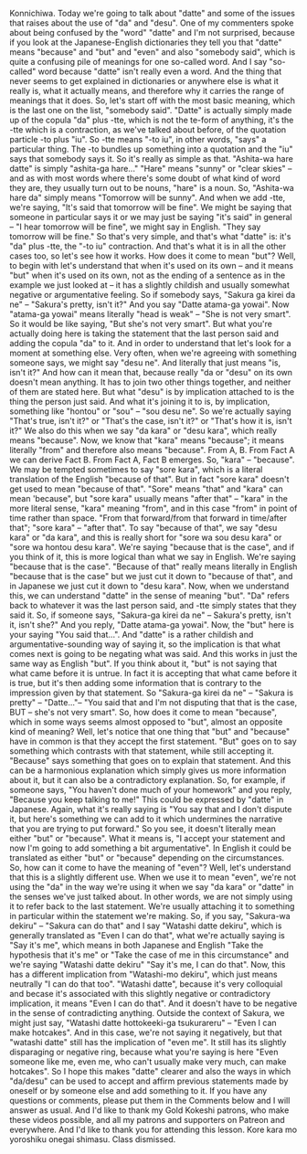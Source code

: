 Konnichiwa.
Today we're going to talk about "datte" and some of the issues that raises about the use of "da" and "desu".
One of my commenters spoke about being confused by the "word" "datte" and I'm not surprised,
because if you look at the Japanese-English dictionaries they tell you that "datte" means
"because" and "but" and "even" and also "somebody said", which is quite a confusing pile of
meanings for one so-called word.
And I say "so-called" word because "datte" isn't really even a word.
And the thing that never seems to get explained in dictionaries or anywhere else is what it
really is, what it actually means, and therefore why it carries the range of meanings that it does.
So, let's start off with the most basic meaning, which is the last one on the list, "somebody said".
"Datte" is actually simply made up of the copula "da" plus -tte, which is not the te-form of anything,
it's the -tte which is a contraction, as we've talked about before, of the quotation particle -to plus "iu".
So -tte means "-to iu", in other words, "says" a particular thing.
The -to bundles up something into a quotation and the "iu" says that somebody says it.
So it's really as simple as that.
"Ashita-wa hare datte" is simply "ashita-ga hare..."
"Hare" means "sunny" or "clear skies" – and as with most words where there's some doubt
of what kind of word they are, they usually turn out to be nouns, "hare" is a noun.
So, "Ashita-wa hare da" simply means "Tomorrow will be sunny".
And when we add -tte, we're saying, "It's said that tomorrow will be fine".
We might be saying that someone in particular says
it or we may just be saying "it's said" in general –
"I hear tomorrow will be fine", we might say in English.
"They say tomorrow will be fine."
So that's very simple, and that's what "datte" is: it's "da" plus -tte, the "-to iu" contraction.
And that's what it is in all the other cases too, so let's see how it works.
How does it come to mean "but"?
Well, to begin with let's understand that when it's used on its own – and it means
"but" when it's used on its own, not as the ending of a sentence as in the example we
just looked at – it has a slightly childish and usually somewhat negative or argumentative feeling.
So if somebody says, "Sakura ga kirei da ne" – "Sakura's pretty, isn't it?"
And you say "Datte atama-ga yowai".
Now "atama-ga yowai" means literally "head is weak" – "She is not very smart".
So it would be like saying, "But she's not very smart".
But what you're actually doing here is taking the statement that the last person said and
adding the copula "da" to it.
And in order to understand that let's look for a moment at something else.
Very often, when we're agreeing with something someone says, we might say "desu ne".
And literally that just means "is, isn't it?"
And how can it mean that, because really "da or "desu" on its own doesn't mean anything.
It has to join two other things together, and neither of them are stated here.
But what "desu" is by implication attached to is the thing the person just said.
And what it's joining it to is, by implication, something like "hontou" or "sou" – "sou desu ne".
So we're actually saying "That's true, isn't it?" or "That's the case, isn't it?" or
"That's how it is, isn't it?"
We also do this when we say "da kara" or "desu kara", which really means "because".
Now, we know that "kara" means "because"; it means
literally "from" and therefore also means "because".
From A, B. From Fact A we can derive Fact B. From Fact A, Fact B emerges.
So, "kara" – "because".
We may be tempted sometimes to say "sore kara", which is a literal translation of the English
"because of that".
But in fact "sore kara" doesn't get used to mean "because of that".
"Sore" means "that" and "kara" can mean 'because", but "sore kara" usually means "after that"
– "kara" in the more literal sense, "kara" meaning "from",
and in this case "from" in point of time rather than space.
"From that forward/from that forward in time/after that"; "sore kara" – "after that".
To say "because of that", we say "desu kara" or "da kara", and this is really short for
"sore wa sou desu kara" or "sore wa hontou desu kara".
We're saying "because that is the case", and if you think
of it, this is more logical than what we say in English.
We're saying "because that is the case".
"Because of that" really means literally in English "because that is the case" but we
just cut it down to "because of that", and in Japanese we just cut it down to "desu kara".
Now, when we understand this, we can understand "datte" in the sense of meaning "but".
"Da" refers back to whatever it was the last person said,
and -tte simply states that they said it.
So, if someone says, "Sakura-ga kirei da ne" – Sakura's pretty, isn't it, isn't she?"
And you reply, "Datte atama-ga yowai".
Now, the "but" here is your saying "You said that...".
And "datte" is a rather childish and argumentative-sounding way of saying it, so the implication is that
what comes next is going to be negating what was said.
And this works in just the same way as English "but".
If you think about it, "but" is not saying that what came before it is untrue.
In fact it is accepting that what came before it is true, but it's then adding some information
that is contrary to the impression given by that statement.
So "Sakura-ga kirei da ne" – "Sakura is pretty" –
"Datte..."– "You said that and I'm not disputing that that is the case, BUT – she's not very smart".
So, how does it come to mean "because", which in some ways seems almost opposed to "but",
almost an opposite kind of meaning?
Well, let's notice that one thing that "but" and "because"
have in common is that they accept the first statement.
"But" goes on to say something which contrasts with that statement, while still accepting it.
"Because" says something that goes on to explain that statement.
And this can be a harmonious explanation which simply gives us more information about it,
but it can also be a contradictory explanation.
So, for example, if someone says, "You haven't done much of your homework" and you reply,
"Because you keep talking to me!"
This could be expressed by "datte" in Japanese.
Again, what it's really saying is "You say that and I don't dispute it, but here's something
we can add to it which undermines the narrative that you are trying to put forward."
So you see, it doesn't literally mean either "but" or "because".
What it means is, "I accept your statement and now I'm going to add something a bit argumentative".
In English it could be translated as either "but" or "because" depending on the circumstances.
So, how can it come to have the meaning of "even"?
Well, let's understand that this is a slightly different use.
When we use it to mean "even", we're not using the "da" in the way we're using it when we
say "da kara" or "datte" in the senses we've just talked about.
In other words, we are not simply using it to refer back to the last statement.
We're usually attaching it to something in particular within the statement we're making.
So, if you say, "Sakura-wa dekiru" – "Sakura can do that" and I say "Watashi datte dekiru",
which is generally translated as "Even I can do that",
what we're actually saying is "Say it's me",
which means in both Japanese and English "Take the hypothesis that it's me"
or "Take the case of me in this circumstance" and we're saying "Watashi datte dekiru"
"Say it's me, I can do that".
Now, this has a different implication from "Watashi-mo dekiru", which just means neutrally
"I can do that too".
"Watashi datte", because it's very colloquial and becase it's associated with this slightly
negative or contradictory implication, it means "Even I can do that".
And it doesn't have to be negative in the sense of contradicting anything.
Outside the context of Sakura, we might just say, "Watashi datte hottokeeki-ga tsukurareru"
– "Even I can make hotcakes".
And in this case, we're not saying it negatively, but that "watashi datte" still has the implication of "even me".
It still has its slightly disparaging or negative ring, because what you're saying is here "Even
someone like me, even me, who can't usually make very much, can make hotcakes".
So I hope this makes "datte" clearer and also the ways in which "da/desu" can be used to
accept and affirm previous statements made by oneself or by someone else and add something to it.
If you have any questions or comments, please put them in the Comments below
and I will answer as usual.
And I'd like to thank my Gold Kokeshi patrons, who make these videos possible, and all my
patrons and supporters on Patreon and everywhere.
And I'd like to thank you for attending this lesson.
Kore kara mo yoroshiku onegai shimasu.
Class dismissed.